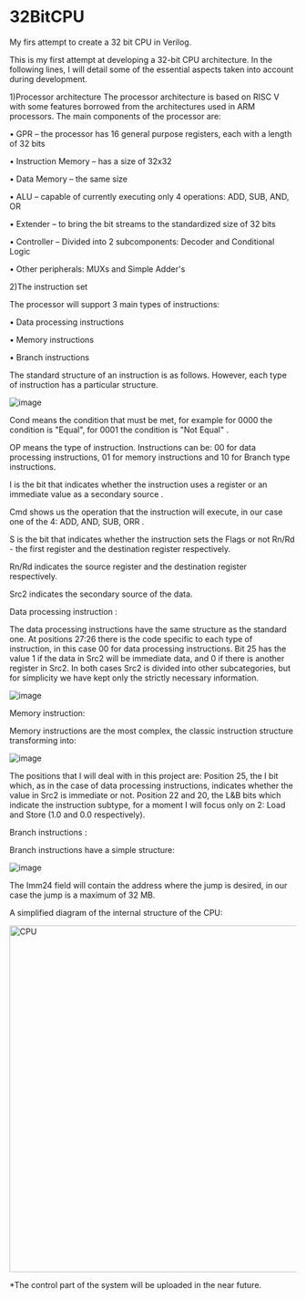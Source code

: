 # 32BitCPU
My firs attempt to create a 32 bit CPU in Verilog.


This is my first attempt at developing a 32-bit CPU architecture. In the following lines, I will detail some of the essential aspects taken into account during development.

1)Processor architecture The processor architecture is based on RISC V with some features borrowed from the architectures used in ARM processors. The main components of the processor are:

• GPR – the processor has 16 general purpose registers, each with a length of 32 bits

• Instruction Memory – has a size of 32x32

• Data Memory – the same size

• ALU – capable of currently executing only 4 operations: ADD, SUB, AND, OR

• Extender – to bring the bit streams to the standardized size of 32 bits

• Controller – Divided into 2 subcomponents: Decoder and Conditional Logic

• Other peripherals: MUXs and Simple Adder's

2)The instruction set

The processor will support 3 main types of instructions:

• Data processing instructions

• Memory instructions

• Branch instructions

The standard structure of an instruction is as follows. However, each type of instruction has a particular structure.

![image](https://github.com/user-attachments/assets/5f41a271-d840-4bbf-81bb-fb1017456ac9)


Cond means the condition that must be met, for example for 0000 the condition is "Equal", for 0001 the condition is "Not Equal" .

OP means the type of instruction. Instructions can be: 00 for data processing instructions, 01 for memory instructions and 10 for Branch type instructions.

I is the bit that indicates whether the instruction uses a register or an immediate value as a secondary source .

Cmd shows us the operation that the instruction will execute, in our case one of the 4: ADD, AND, SUB, ORR .

S is the bit that indicates whether the instruction sets the Flags or not Rn/Rd - the first register and the destination register respectively.

Rn/Rd indicates the source register and the destination register respectively.

Src2 indicates the secondary source of the data.

Data processing instruction :

The data processing instructions have the same structure as the standard one. At positions 27:26 there is the code specific to each type of instruction, in this case 00 for data processing instructions. 
Bit 25 has the value 1 if the data in Src2 will be immediate data, and 0 if there is another register in Src2. In both cases Src2 is divided into other subcategories, but for simplicity we have kept only the strictly necessary information.

![image](https://github.com/user-attachments/assets/7182bb01-ed85-4c40-9d04-d613af86cc76)

Memory instruction:

Memory instructions are the most complex, the classic instruction structure transforming into:

![image](https://github.com/user-attachments/assets/7629d40c-ee16-47c0-8ccd-b99c2abc4052)

The positions that I will deal with in this project are:
Position 25, the I bit which, as in the case of data processing instructions, indicates whether the value in Src2 is immediate or not.
Position 22 and 20, the L&B bits which indicate the instruction subtype, for a moment I will focus only on 2: Load and Store (1.0 and 0.0 respectively).

Branch instructions :

Branch instructions have a simple structure:

![image](https://github.com/user-attachments/assets/a1beec95-3b6d-4f06-8c96-1f2402ce7685)

The Imm24 field will contain the address where the jump is desired, in our case the jump is a maximum of 32 MB.

A simplified diagram of the internal structure of the CPU:

<img width="608" alt="CPU" src="https://github.com/user-attachments/assets/766d41ef-6b11-48b6-81b1-ac0df60eb297" />



*The control part of the system will be uploaded in the near future.
